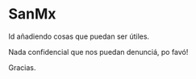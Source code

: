 # SanMx

Id añadiendo cosas que puedan ser útiles. 

Nada confidencial que nos puedan denunciá, po favó!

Gracias. 
